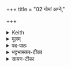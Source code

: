 +++
title = "02 गोमां अग्ने,"

+++


<details><summary>Keith</summary>

Rich in cattle, in sheep, O Agni, in horses, is the sacrifice,  
With manly companions, ever unalterable;  
Rich in food is this, O Asura, rich in offspring,  
Enduring wealth, deep based and rich in houses.
</details>

<details><summary>मूलम्</summary>

गोमाꣳ॑ अ॒ग्नेऽवि॑माꣳ अ॒श्वी य॒ज्ञो नृ॒वथ्स॑खा॒ सद॒मिद॑प्रमृ॒ष्यः ।  
इडा॑वाꣳ ए॒षो अ॑सुर प्र॒जावा᳚न्दी॒र्घो र॒यिᳶ पृ॑थुबु॒ध्नस्स॒भावान्॑ ॥ [20]
</details>

<details><summary>पद-पाठः</summary>

गोमा॒निति॒ गो-मा॒न्॒ । अ॒ग्ने॒ । अवि॑मा॒नित्यवि॑-मा॒न्॒ । अ॒श्वी । य॒ज्ञः । नृ॒वथ्स॒खेति॑ नृ॒वत्-स॒खा॒ । सद᳚म् । इत् । अ॒प्र॒मृ॒ष्य इत्य॑प्र-मृ॒ष्यः ॥ इडा॑वा॒नितीडा᳚-वा॒न्॒ । ए॒षः । अ॒सु॒र॒ । प्र॒जावा॒निति॑ प्र॒जा-वा॒न्॒ । दी॒र्घः । र॒यिः । पृ॒थु॒बु॒ध्न इति॑ पृथु-बु॒ध्नः । स॒भावा॒निति॑ स॒भा-वा॒न्॒ ॥
</details>

<details><summary>भट्टभास्कर-टीका</summary>

यज्ञः पुनराभवत्वित्युक्तं, कीदृशः स आभवत्विति स विशेष्यते।  
हे **अग्ने** गोभिर्बहुभिः अविभिर् अश्वैश् च तद्-वान् **नृवत्-सखा** मनुष्यवन्तो देवास् सखायो यस्य तादृशः । छान्दसम्मतुपो वत्वम् । **सदम् इत्** सदैवाप्रमृष्यः अनभिभवनीयः । 'ऋदुपधाच्चाकॢपिचृतेः' इति क्यप्, 'ययतोश्चातदर्थे' इत्युत्तरपदान्तोदात्तत्वम् । **इडावान्** अन्नवान् । 'दीर्घादटि समानपादे' इति नकारस्य संहितायां रुत्वम् । **प्रजावान्** दीर्घः सन्ततिमान् अविछिन्नः **पृथु-बुध्नः** विस्तीर्ण-मूलः **रयिः** साक्षाद्धनं च सभावान् गृहवान् **एष** ईदृशो यज्ञः पुनःपुनराभवतु आगच्च्छतु कालेकाले **असुर** असुमान् प्राणवान् । मत्वर्थीयो रः, सूलुक् ॥
</details>

<details><summary>सायण-टीका</summary>

गोमाꣳ अग्न इति।  

कल्पः - ‘अथ प्राङुत्क्रम्य जपति गोमाꣳ अग्नेऽविमाꣳ अश्वी यज्ञो नृवृत्सखा सदमिदप्रमृष्यः। इडावाꣳ एषो असुर प्रजावान्दीर्घो रयिः पृथुबुध्नः सभावानिति’ इति।  
हेऽग्ने पुनरावर्तनाय प्रार्थ्यमानो यज्ञ एतैर्विशेषणैर्विशिष्टो भूयात्। बहवो गावोऽस्य सन्तीति गोमान्। एवमविमानश्वीति योज्यम्। नृवत्सखा, ऋत्विग्रूपैर्मनुष्यैर्युक्ता देवाः सखायो यस्य यज्ञस्य स तादृशः। सदमित्सदैताप्रमृष्योऽनभिभवनीयः। इडावानन्नवान्। प्रजावान्बह्वपत्यप्रदः। दीर्घः पुनः पुनरनुष्ठानादविच्छिन्नः। रयिर्बहुधनोपेतः। पृथुबुध्नो विस्तीर्णमूलो मन्त्रेष्वनुष्ठानेषु च मूलभूतेषु वैकल्यरहितः। साभावानविकलं यज्ञं द्रष्टुमिच्छन्त्या महत्य विद्वत्सभया युक्तः। असुः प्राणः सोऽस्यास्तीत्यसुरः, हेऽसुर प्राणवन्नग्न एष पुनः प्रार्थ्यमानो यज्ञ उक्तविशेषणविशिष्टो भूयात्। 
</details>
